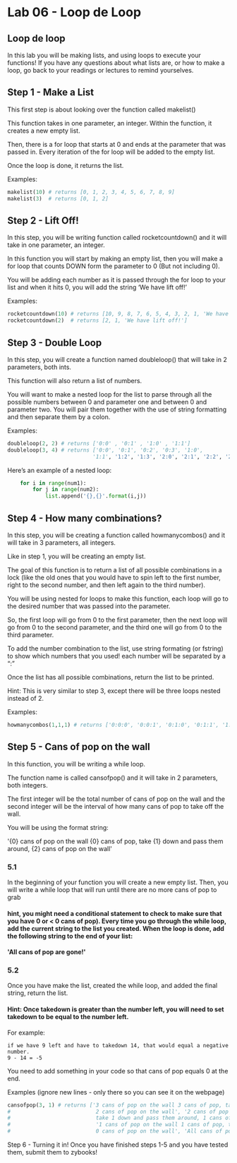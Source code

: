 # Lab 06 - Loop de Loop
## Loop de loop
In this lab you will be making lists, and using loops to execute your functions! If you have any questions about what lists are, or how to make a loop, go back to your readings or lectures to remind yourselves.

## Step 1 - Make a List
This first step is about looking over the function called makelist() 
  
This function takes in one parameter, an integer. Within the function, it creates a new empty list. 
  
Then, there is a for loop that starts at 0 and ends at the parameter that was passed in. Every iteration of the for loop will be added to the empty list. 

Once the loop is done, it returns the list.

Examples:
``` python
makelist(10) # returns [0, 1, 2, 3, 4, 5, 6, 7, 8, 9]
makelist(3)  # returns [0, 1, 2] 
```

## Step 2 - Lift Off!
In this step, you will be writing function called rocketcountdown() and it will take in one parameter, an integer. 
  
In this function you will start by making an empty list, then you will make a for loop that counts DOWN form the parameter to 0 (But not including 0).
  
You will be adding each number as it is passed through the for loop to your list and when it hits 0, you will add the string ‘We have lift off!’

Examples:
``` python
rocketcountdown(10) # returns [10, 9, 8, 7, 6, 5, 4, 3, 2, 1, 'We have lift off!']
rocketcountdown(2)  # returns [2, 1, 'We have lift off!']
```
## Step 3 - Double Loop
In this step, you will create a function named doubleloop() that will take in 2 parameters, both ints. 

This function will also return a list of numbers.

You will want to make a nested loop for the list to parse through all the possible numbers between 0 and parameter one and between 0 and parameter two. 
You will pair them together with the use of string formatting and then separate them by a colon.

Examples:
``` python
doubleloop(2, 2) # returns ['0:0' , '0:1' , '1:0' , '1:1']
doubleloop(3, 4) # returns ['0:0', '0:1', '0:2', '0:3', '1:0', 
                           '1:1', '1:2', '1:3', '2:0', '2:1', '2:2', '2:3']
```
Here’s an example of a nested loop:
``` python
    for i in range(num1):
        for j in range(num2):
            list.append('{},{}'.format(i,j))
```
## Step 4 - How many combinations?
In this step, you will be creating a function called howmanycombos() and it will take in 3 parameters, all integers. 

Like in step 1, you will be creating an empty list. 
              
The goal of this function is to return a list of all possible combinations in a lock (like the old ones that you would have to spin left to the first number, right to the second number, and then left again to the third number).

You will be using nested for loops to make this function, each loop will go to the desired number that was passed into the parameter. 
  
So, the first loop will go from 0 to the first parameter, then the next loop will go from 0 to the second parameter, and the third one will go from 0 to the third parameter.

To add the number combination to the list, use string formating (or fstring) to show which numbers that you used! each number will be separated by a “:”

Once the list has all possible combinations, return the list to be printed.

Hint: This is very similar to step 3, except there will be three loops nested instead of 2.

Examples:
``` python
howmanycombos(1,1,1) # returns ['0:0:0', '0:0:1', '0:1:0', '0:1:1', '1:0:0', '1:0:1', '1:1:0', '1:1:1']
```
## Step 5 - Cans of pop on the wall
In this function, you will be writing a while loop. 
 
The function name is called cansofpop() and it will take in 2 parameters, both integers. 

The first integer will be the total number of cans of pop on the wall and the second integer will be the interval of how many cans of pop to take off the wall.

You will be using the format string:

'{0} cans of pop on the wall {0} cans of pop, take {1} down and pass them around, {2} cans of pop on the wall'
### 5.1
In the beginning of your function you will create a new empty list. Then, you will write a while loop that will run until there are no more cans of pop to grab
#### hint, you might need a conditional statement to check to make sure that you have 0 or < 0 cans of pop). Every time you go through the while loop, add the current string to the list you created. When the loop is done, add the following string to the end of your list:
#### 'All cans of pop are gone!'
### 5.2
Once you have make the list, created the while loop, and added the final string, return the list.

#### Hint: Once takedown is greater than the number left, you will need to set takedown to be equal to the number left. 
For example:
```
if we have 9 left and have to takedown 14, that would equal a negative number. 
9 - 14 = -5
```

You need to add something in your code so that cans of pop equals 0 at the end.
 

  Examples (ignore new lines - only there so you can see it on the webpage)
``` python
cansofpop(3, 1) # returns ['3 cans of pop on the wall 3 cans of pop, take 1 down and pass them around, 
#                           2 cans of pop on the wall', '2 cans of pop on the wall 2 cans of pop, 
#                           take 1 down and pass them around, 1 cans of pop on the wall', 
#                           '1 cans of pop on the wall 1 cans of pop, take 1 down and pass them around, 
#                           0 cans of pop on the wall', 'All cans of pop are gone!']
```
Step 6 - Turning it in!
Once you have finished steps 1-5 and you have tested them, submit them to zybooks!
